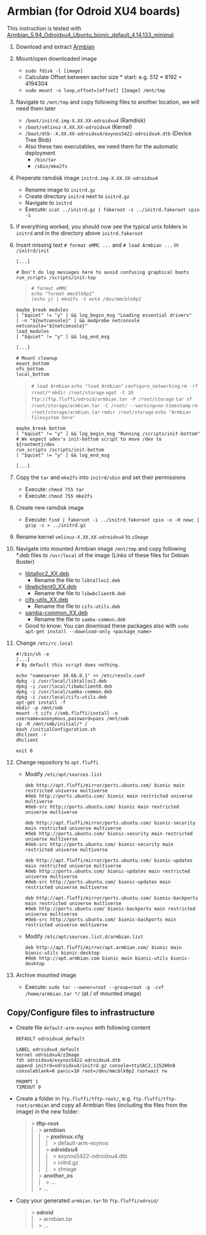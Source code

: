 <!---
Copyright 2017-2019 Siemens AG

Permission is hereby granted, free of charge, to any person obtaining a copy of this software and associated documentation files (the "Software"), to deal in the Software without restriction, including without limitation the rights to use, copy, modify, merge, publish, distribute, sublicense, and/or sell copies of the Software, and to permit persons to whom the Software is furnished to do so, subject to the following conditions:

The above copyright notice and this permission notice shall be included in all copies or substantial portions of the Software.

THE SOFTWARE IS PROVIDED "AS IS", WITHOUT WARRANTY OF ANY KIND, EXPRESS OR IMPLIED, INCLUDING BUT NOT LIMITED TO THE WARRANTIES OF MERCHANTABILITY, FITNESS FOR A PARTICULAR PURPOSE AND NONINFRINGEMENT. IN NO EVENT SHALL THE AUTHORS OR COPYRIGHT HOLDERS BE LIABLE FOR ANY CLAIM, DAMAGES OR OTHER LIABILITY, WHETHER IN AN ACTION OF CONTRACT, TORT OR OTHERWISE, ARISING FROM, OUT OF OR IN CONNECTION WITH THE SOFTWARE OR THE USE OR OTHER DEALINGS IN THE SOFTWARE.

Author(s): Pascal Eckmann
-->

# Armbian (for Odroid XU4 boards)

This instruction is tested with [Armbian_5.94_Odroidxu4_Ubuntu_bionic_default_4.14.133_minimal](https://dl.armbian.com/_old/odroidxu4/archive/).

1. Download and extract [Armbian](https://www.armbian.com/odroid-xu4/)
2. Mount/open downloaded image
    - `sudo fdisk -l [image]`
    - Calculate Offset between sector size * start: e.g. 512 * 8192 = 4194304
    - `sudo mount -o loop,offset=[offset] [Image] /mnt/tmp`
3. Navigate to `/mnt/tmp` and copy following files to another location, we will need them later
    - `/boot/initrd.img-X.XX.XX-odroidxu4` (Ramdisk)   
    - `/boot/vmlinuz-X.XX.XX-odroidxu4` (Kernel)   
    - `/boot/dtb--X.XX.XX-odroidxu4/exynos5422-odroidxu4.dtb` (Device Tree Blob)
    - Also these two executables, we need them for the automatic deployment
        - `/bin/tar` 
        - `/sbin/mke2fs` 
4. Preperate ramdisk image `initrd.img-X.XX.XX-odroidxu4`
    - Rename image to `initrd.gz`
    - Create directory `initrd` next to `initrd.gz`
    - Navigate to `initrd` 
    - Execute: `zcat ../initrd.gz | fakeroot -s ../initrd.fakeroot cpio -i`
5. If everything worked, you should now see the typical unix folders in `initrd` and in the directory above `initrd.fakeroot`
6. Insert missing text `# format eMMC ...` and `# load Armbian ...` in `/initrd/init`
    ```
    [...]
    
    # Don't do log messages here to avoid confusing graphical boots
    run_scripts /scripts/init-top
    ```
    
    > `# format eMMC`   
    > `echo "format mmcblk0p2"`   
    > `(echo y) | mke2fs -t ext4 /dev/mmcblk0p2`   
    
    ```
    maybe_break modules
    [ "$quiet" != "y" ] && log_begin_msg "Loading essential drivers"
    [ -n "${netconsole}" ] && modprobe netconsole netconsole="${netconsole}"
    load_modules
    [ "$quiet" != "y" ] && log_end_msg
    
    [...]
    
    # Mount cleanup
    mount_bottom
    nfs_bottom
    local_bottom
    ```
    > `# load Armbian`
    > `echo "load Armbian"`
    > `configure_networking`
    > `rm -rf /root/*`
    > `mkdir /root/storage`
    > `wget -t 10 ftp://ftp.fluffi/odroid/armbian.tar -P /root/storage`
    > `tar xf /root/storage/armbian.tar -C /root/ --warning=no-timestamp`
    > `rm /root/storage/armbian.tar`
    > `rmdir /root/storage`
    > `echo "Armbian filesystem here"`

    ```
    maybe_break bottom
    [ "$quiet" != "y" ] && log_begin_msg "Running /scripts/init-bottom"
    # We expect udev's init-bottom script to move /dev to ${rootmnt}/dev
    run_scripts /scripts/init-bottom
    [ "$quiet" != "y" ] && log_end_msg
    
    [...]
    ```
7. Copy the `tar` and `mke2fs` into `initrd/sbin` and set their permissions
    - Execute: `chmod 755 tar`
    - Execute: `chmod 755 mke2fs`
8. Create new ramdisk image
    - Execute: `find | fakeroot -i ../initrd.fakeroot cpio -o -H newc | gzip -c > ../initrd.gz`
9. Rename kernel `vmlinuz-X.XX.XX-odroidxu4` to `zImage`
10. Navigate into mounted Armbian image `/mnt/tmp` and copy following *.deb files to `/usr/local` of the image (Links of these files for Debian Buster)
    - [libtalloc2_XX.deb](https://packages.debian.org/buster/armhf/libtalloc2/download)
        - Rename the file to `libtalloc2.deb`
    - [libwbclient0_XX.deb](https://packages.debian.org/buster/armhf/libwbclient0/download)
        - Rename the file to `libwbclient0.deb`
    - [cifs-utils_XX.deb](https://packages.debian.org/buster/armhf/cifs-utils/download)
        - Rename the file to `cifs-utils.deb`
    - [samba-common_XX.deb](https://packages.debian.org/buster/armhf/samba-common/download)
        - Rename the file to `samba-common.deb`
    - Good to know: You can download these packages also with `sudo apt-get install --download-only <package_name>`
11. Change `/etc/rc.local`
    ```
    #!/bin/sh -e
    [...]
    # By default this script does nothing.
    
    echo "nameserver 10.66.0.1" >> /etc/resolv.conf
    dpkg -i /usr/local/libtalloc2.deb
    dpkg -i /usr/local/libwbclient0.deb
    dpkg -i /usr/local/samba-common.deb
    dpkg -i /usr/local/cifs-utils.deb
    apt-get install -f
    mkdir -p /mnt/smb
    mount -t cifs //smb.fluffi/install -o username=anonymous,password=pass /mnt/smb
    cp -R /mnt/smb/initial/* /
    bash /initialConfiguration.sh
    dhclient -r
    dhclient
    
    exit 0
    ```
12. Change repository to `apt.fluffi`
    - Modify `/etc/apt/sources.list`
        ```
        deb http://apt.fluffi/mirror/ports.ubuntu.com/ bionic main restricted universe multiverse
        #deb http://ports.ubuntu.com/ bionic main restricted universe multiverse
        #deb-src http://ports.ubuntu.com/ bionic main restricted universe multiverse
        
        deb http://apt.fluffi/mirror/ports.ubuntu.com/ bionic-security main restricted universe multiverse
        #deb http://ports.ubuntu.com/ bionic-security main restricted universe multiverse
        #deb-src http://ports.ubuntu.com/ bionic-security main restricted universe multiverse
        
        deb http://apt.fluffi/mirror/ports.ubuntu.com/ bionic-updates main restricted universe multiverse
        #deb http://ports.ubuntu.com/ bionic-updates main restricted universe multiverse
        #deb-src http://ports.ubuntu.com/ bionic-updates main restricted universe multiverse
        
        deb http://apt.fluffi/mirror/ports.ubuntu.com/ bionic-backports main restricted universe multiverse
        #deb http://ports.ubuntu.com/ bionic-backports main restricted universe multiverse
        #deb-src http://ports.ubuntu.com/ bionic-backports main restricted universe multiverse
        ```
    - Modify `/etc/apt/sources.list.d/armbian.list`
        ```
        deb http://apt.fluffi/mirror/apt.armbian.com/ bionic main bionic-utils bionic-desktop
        #deb http://apt.armbian.com bionic main bionic-utils bionic-desktop
        ```
13. Archive mounted image
    - Execute: `sudo tar --owner=root --group=root -p -cvf /home/armbian.tar */` (at / of mounted image)
    
## Copy/Configure files to infrastructure
- Create file `default-arm-exynos` with following content
    ```
    DEFAULT odroidxu4_default

    LABEL odroidxu4_default
    kernel odroidxu4/zImage
    fdt odroidxu4/exynos5422-odroidxu4.dtb
    append initrd=odroidxu4/initrd.gz console=ttySAC2,115200n8 consoleblank=0 panic=10 root=/dev/mmcblk0p2 rootwait rw

    PROMPT 1
    TIMEOUT 0
    ```
- Create a folder in `ftp.fluffi/tftp-root/`, e.g. `ftp.fluffi/tftp-root/armbian` and copy all Armbian files (including the files from the image) in the new folder:
    >&gt; __tftp-root__    
    >|&emsp;&gt; __armbian__    
    >|&emsp;|&emsp;&gt; __pxelinux.cfg__    
    >|&emsp;|&emsp;|&emsp;&gt; default-arm-exynos    
    >|&emsp;|&emsp;&gt; __odroidxu4__    
    >|&emsp;|&emsp;|&emsp;&gt; exynos5422-odroidxu4.dtb    
    >|&emsp;|&emsp;|&emsp;&gt; initrd.gz    
    >|&emsp;|&emsp;|&emsp;&gt; zImage    
    >|&emsp;&gt;	 __another_os__    
    >|&emsp;|&emsp;&gt; ...    
    >|&emsp;&gt; ...    
- Copy your generated `armbian.tar` to `ftp.fluffi/odroid/`
    >&gt; __odroid__    
    >|&emsp;&gt; armbian.tar     
    >|&emsp;&gt; ...    



